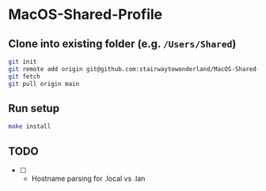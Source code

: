 # MacOS-Shared-Profile

## Clone into existing folder (e.g. `/Users/Shared`)

```bash
git init
git remote add origin git@github.com:stairwaytowonderland/MacOS-Shared-Profile.git
git fetch
git pull origin main
```
## Run setup

```bash
make install
```

## TODO

- [ ] - Hostname parsing for .local vs .lan
